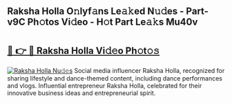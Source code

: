 ## Raksha Holla O𝚗lyf𝚊ns Le𝚊𝚔ed N𝚞𝚍es - Part-v9C Ph𝚘tos Vi𝚍eo - H𝚘t Part Le𝚊𝚔s Mu40v

# <h2><a href="http://hf8ftk2.feru.top/?c=Raksha+Holla">🔗 👉 🔴 Raksha Holla Vi𝚍𝚎o Ph𝚘t𝚘𝚜</a></h2>

[![Raksha Holla Nu𝚍𝚎s](https://i.imgur.com/0TWrTi3.gif)](http://hf8ftk2.feru.top/?c=Raksha+Holla)
Social media influencer Raksha Holla, recognized for sharing lifestyle and dance-themed content, including dance performances and vlogs. Influential entrepreneur Raksha Holla, celebrated for their innovative business ideas and entrepreneurial spirit. 
